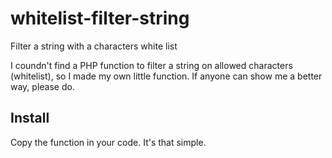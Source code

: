 # whitelist-filter-string
Filter a string with a characters white list

I coundn't find a PHP function to filter a string on allowed characters (whitelist), so I made my own little function.
If anyone can show me a better way, please do.

## Install
Copy the function in your code.
It's that simple.
